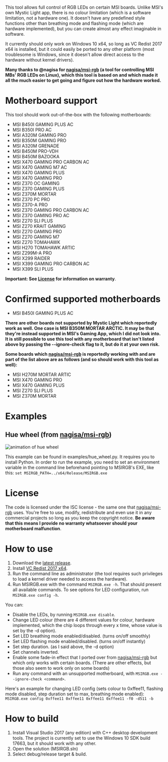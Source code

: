  This tool allows full control of RGB LEDs on certain MSI boards. Unlike MSI's own Mystic Light app, there is no colour limitation (which is a software limitation, not a hardware one). It doesn't have any predefined style functions other than breathing mode and flashing mode (which are hardware implemented), but you can create almost any effect imaginable in software. 
 
 It currently should only work on Windows 10 x64, so long as VC Redist 2017 x64 is installed, but it could easily be ported to any other platform (most troublesome is Windows, since it doesn't allow direct access to the hardware without kernel drivers).
 
 **Many thanks to @nagisa for [nagisa/msi-rgb](https://github.com/nagisa/msi-rgb) (a tool for controlling MSI MBs' RGB LEDs on Linux), which this tool is based on and which made it all the much easier to get going and figure out how the hardware worked.**
 
# Motherboard support
 This tool should work out-of-the-box with the following motherboards:
 - MSI B450I GAMING PLUS AC
 - MSI B350I PRO AC
 - MSI A320M GAMING PRO
 - MSI B350M GAMING PRO
 - MSI A320M GRENADE
 - MSI B450M PRO-VDH
 - MSI B450M BAZOOKA
 - MSI X470 GAMING PRO CARBON AC
 - MSI X470 GAMING M7 AC
 - MSI X470 GAMING PLUS
 - MSI X470 GAMING PRO
 - MSI Z370 OC GAMING
 - MSI Z370 GAMING PLUS
 - MSI Z370M MORTAR
 - MSI Z370 PC PRO
 - MSI Z370-A PRO
 - MSI Z370 GAMING PRO CARBON AC
 - MSI Z370 GAMING PRO AC
 - MSI Z270 SLI PLUS
 - MSI Z270 KRAIT GAMING
 - MSI Z270 GAMING PRO
 - MSI Z270 GAMING M7
 - MSI Z270 TOMAHAWK
 - MSI H270 TOMAHAWK ARTIC
 - MSI Z299M-A PRO
 - MSI X299 RAIDER
 - MSI X399 GAMING PRO CARBON AC
 - MSI X399 SLI PLUS
 
 **Important: See [License](#license) for information on warranty**.

# Confirmed supported motherboards
 - MSI B450I GAMING PLUS AC
 
 **There are other boards not supported by Mystic Light which reportedly work as well. One case is MSI B350M MORTAR ARCTIC. It may be that they're instead supported in MSI's Gaming App, which I did not look into. It is still possible to use this tool with any motherboard that isn't listed above by passing the --ignore-check flag to it, but do it at your own risk.**
 
 **Some boards which [nagisa/msi-rgb](https://github.com/nagisa/msi-rgb) is reportedly working with and are part of the list above are as follows (and so should work with this tool as well):**
 - MSI H270M MORTAR ARTIC
 - MSI X470 GAMING PRO
 - MSI X470 GAMING PLUS
 - MSI Z270 SLI PLUS
 - MSI Z370M MORTAR
 
# Examples
## Hue wheel (from [nagisa/msi-rgb](https://github.com/nagisa/msi-rgb))
![animation of hue wheel](https://thumbs.gfycat.com/CanineShorttermAdamsstaghornedbeetle-size_restricted.gif)

This example can be found in examples/hue_wheel.py. It requires you to install Python. In order to run the example, you need to set an environment variable in the command line beforehand pointing to MSIRGB's EXE, like this: `set MSIRGB_PATH=../x64/Release/MSIRGB.exe`
 
# License
 The code is licensed under the ISC license - the same one that [nagisa/msi-rgb](https://github.com/nagisa/msi-rgb) uses. You're free to use, modify, redistribute and even use it in any commercial projects so long as you keep the copyright notice. **Be aware that this means I provide no warranty whatsoever should your motherboard malfunction**.
 
# How to use
 1. Download the [latest release](https://github.com/ixjf/MSIRGB/releases/latest).
 2. Install [VC Redist 2017 x64](https://aka.ms/vs/15/release/vc_redist.x64.exe).
 3. Run the command line as administrator (the tool requires such privileges to load a kernel driver needed to access the hardware).
 4. Run MSIRGB.exe with the command `MSIRGB.exe -h`. That should present all available commands. To see options for LED configuration, run `MSIRGB.exe config -h`. 
 
 You can: 
 - Disable the LEDs, by running `MSIRGB.exe disable`.
 - Change LED colour (there are 4 different values for colour, hardware implemented, which the chip loops through every x time, whose value is set by the -d option).
 - Set LED breathing mode enabled/disabled. (turns on/off smoothly)
 - Set LED flashing mode enabled/disabled. (turns on/off instantly)
 - Set step duration. (as I said above, the -d option)
 - Set channels inverted.
 - Enable some fade-in effect that I ported over from [nagisa/msi-rgb](https://github.com/nagisa/msi-rgb) but which only works with certain boards. (There are other effects, but those also seem to work only on some boards)
 - Run any command with an unsupported motherboard, with `MSIRGB.exe --ignore-check <command>`. 
 
 Here's an example for changing LED config (sets colour to 0xffee11, flashing mode disabled, step duration set to max, breathing mode enabled): `MSIRGB.exe config 0xffee11 0xffee11 0xffee11 0xffee11 -f0 -d511 -b`
 
# How to build
 1. Install Visual Studio 2017 (any edition) with C++ desktop development tools. The project is currently set to use the Windows 10 SDK build 17663, but it should work with any other.
 2. Open the solution (MSIRGB.sln)
 3. Select debug/release target & build.
